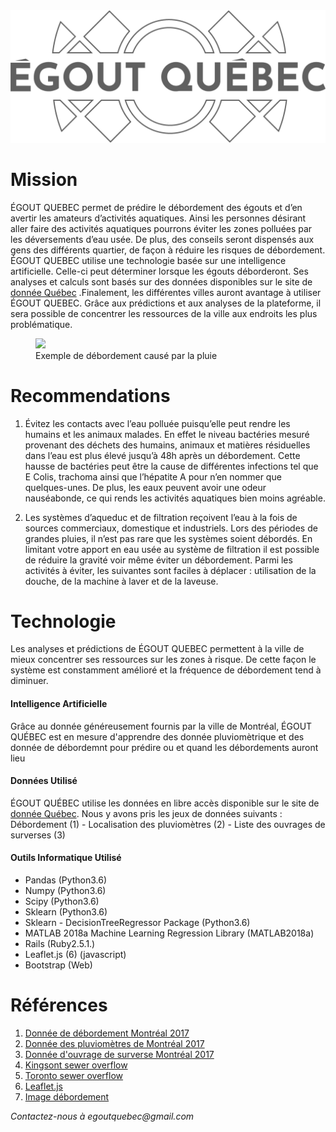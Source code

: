 <div >
  <a href= "https://www.égoutQuébec.com"><img src = "app/assets/images/logo_README.png" /></a>
</div>
<h1>Mission</h1>
<p>ÉGOUT QUEBEC permet de prédire le débordement des égouts et d’en avertir les amateurs d’activités aquatiques. Ainsi les personnes désirant aller faire des activités aquatiques pourrons éviter les zones polluées par les déversements d’eau usée. De plus, des conseils seront dispensés aux gens des différents quartier, de façon à réduire les risques de débordement.  ÉGOUT QUEBEC utilise une technologie basée sur une intelligence artificielle. Celle-ci peut déterminer lorsque les égouts déborderont. Ses analyses et calculs sont basés sur des données disponibles sur le site de <a href ="https://www.donneesquebec.ca/fr/"> donnée Québec</a> .Finalement, les différentes villes auront avantage à utiliser ÉGOUT QUEBEC. Grâce aux prédictions et aux analyses de la plateforme, il sera possible de concentrer les ressources de la ville aux endroits les plus problématique.</p>
<figure>
<img src = "https://aquahacking.com/medias/content/images/photos/CSO_diagram_US_EPA.jpg" / >
    <figcaption>Exemple de débordement causé par la pluie</figcaption>
</figure>
<h1>Recommendations</h1>
<ol>
<li><p>Évitez les contacts avec l’eau polluée puisqu’elle peut rendre les humains et les animaux malades. En effet le niveau bactéries mesuré provenant des déchets des humains, animaux et matières résiduelles dans l’eau est plus élevé jusqu’à 48h après un débordement. Cette hausse de bactéries peut être la cause de différentes infections tel que E Colis, trachoma ainsi que l’hépatite A pour n’en nommer que quelques-unes. De plus, les eaux peuvent avoir une odeur nauséabonde, ce qui rends les activités aquatiques bien moins agréable. </li></p>
<li>Les systèmes d’aqueduc et de filtration reçoivent l’eau à la fois de sources commerciaux, domestique et industriels. Lors des périodes de grandes pluies, il n’est pas rare que les systèmes soient débordés. En limitant votre apport en eau usée au système de filtration il est possible de réduire la gravité voir même éviter un débordement. Parmi les activités à éviter, les suivantes sont faciles à déplacer : utilisation de la douche, de la machine à laver et de la laveuse.</p></li>
</ol>
<h1></h1>
<h1>Technologie</h1>
<p>Les analyses et prédictions de ÉGOUT QUEBEC permettent à la ville de mieux concentrer ses ressources sur les zones à risque. De cette façon le système est constamment amélioré et la fréquence de débordement tend à diminuer.</p>
<h4>Intelligence Artificielle</h4>
<p>Grâce au donnée généreusement fournis par la ville de Montréal, ÉGOUT QUÉBEC est en mesure d'apprendre des donnée pluviomètrique et des donnée de débordemnt pour prédire ou et quand les débordements auront lieu</p>
<h4>Données Utilisé</h4>
<p>ÉGOUT QUÉBEC utilise les données en libre accès disponible sur le site de <a href="https://www.donneesquebec.ca/fr/">donnée Québec</a>. Nous y avons pris les jeux de données suivants : Débordement (1) - Localisation des pluviomètres (2) - Liste des ouvrages de surverses (3)</p>
<p>
<h4>Outils Informatique Utilisé</h4>
<ul>
  <li>Pandas (Python3.6)</li>  
  <li>Numpy (Python3.6)</li>  
  <li>Scipy (Python3.6)</li>
  <li>Sklearn (Python3.6)</li>
  <li>Sklearn - DecisionTreeRegressor Package (Python3.6)</li>
  <li>MATLAB 2018a Machine Learning Regression Library (MATLAB2018a)</li>
  <li>Rails (Ruby2.5.1.)</li>
  <li>Leaflet.js (6) (javascript) </li> 
  <li>Bootstrap (Web)</li>
</ul>
<h1>Références</h1>
<ol>
<li><a href = "https://www.donneesquebec.ca/recherche/fr/dataset/vmtl-debordement">Donnée de débordement Montréal 2017</a></li>
<li><a href = "https://www.donneesquebec.ca/recherche/fr/dataset/vmtl-pluviometre">Donnée des pluviomètres de Montréal 2017</a></li>
<li><a href = "https://www.donneesquebec.ca/recherche/fr/dataset/vmtl-ouvrage-surverse">Donnée d'ouvrage de surverse Montréal 2017</a></li>
<li><a href = "https://utilitieskingston.com/Wastewater/SewerOverflow/FAQ">Kingsont sewer overflow</a></li>
<li><a href = "http://www.waterkeeper.ca/toronto-sewage/">Toronto sewer overflow</a></li>
  <li><a href = "https://leafletjs.com/">Leaflet.js</la></li>
<li><a href = "https://aquahacking.com/medias/content/images/photos/CSO_diagram_US_EPA.jpg">Image débordement</a></li>
</ol>
<i>Contactez-nous à egoutquebec@gmail.com</i>
